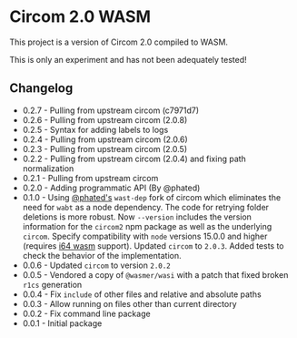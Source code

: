 # Circom 2.0 WASM

This project is a version of Circom 2.0 compiled to WASM.

This is only an experiment and has not been adequately tested!

## Changelog

-   0.2.7 - Pulling from upstream circom (c7971d7)
-   0.2.6 - Pulling from upstream circom (2.0.8)
-   0.2.5 - Syntax for adding labels to logs
-   0.2.4 - Pulling from upstream circom (2.0.6)
-   0.2.3 - Pulling from upstream circom (2.0.5)
-   0.2.2 - Pulling from upstream circom (2.0.4) and fixing path normalization
-   0.2.1 - Pulling from upstream circom
-   0.2.0 - Adding programmatic API (By @phated)
-   0.1.0 - Using [@phated's](https://github.com/phated/circom/tree/phated/wast-dep) `wast-dep` fork
    of circom which eliminates the need for `wabt` as a node dependency. The code for retrying
    folder deletions is more robust. Now `--version` includes the version information for the
    `circom2` npm package as well as the underlying `circom`. Specify compatibility with `node`
    versions 15.0.0 and higher (requires
    [i64 wasm](https://github.com/WebAssembly/proposals/issues/7) support). Updated `circom` to
    `2.0.3`. Added tests to check the behavior of the implementation.
-   0.0.6 - Updated `circom` to version `2.0.2`
-   0.0.5 - Vendored a copy of `@wasmer/wasi` with a patch that fixed broken `r1cs` generation
-   0.0.4 - Fix `include` of other files and relative and absolute paths
-   0.0.3 - Allow running on files other than current directory
-   0.0.2 - Fix command line package
-   0.0.1 - Initial package
